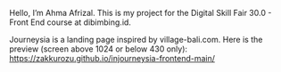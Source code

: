 Hello, I’m Ahma Afrizal. This is my project for the Digital Skill Fair 30.0 - Front End course at dibimbing.id.

Journeysia is a landing page inspired by village-bali.com.
Here is the preview (screen above 1024 or below 430 only): https://zakkurozu.github.io/injourneysia-frontend-main/
